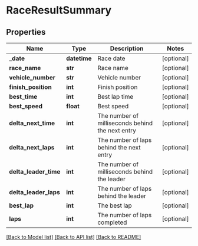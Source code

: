# RaceResultSummary

## Properties
Name | Type | Description | Notes
------------ | ------------- | ------------- | -------------
**_date** | **datetime** | Race date | [optional] 
**race_name** | **str** | Race name | [optional] 
**vehicle_number** | **str** | Vehicle number | [optional] 
**finish_position** | **int** | Finish position | [optional] 
**best_time** | **int** | Best lap time | [optional] 
**best_speed** | **float** | Best speed | [optional] 
**delta_next_time** | **int** | The number of milliseconds behind the next entry | [optional] 
**delta_next_laps** | **int** | The number of laps behind the next entry | [optional] 
**delta_leader_time** | **int** | The number of milliseconds behind the leader | [optional] 
**delta_leader_laps** | **int** | The number of laps behind the leader | [optional] 
**best_lap** | **int** | The best lap | [optional] 
**laps** | **int** | The number of laps completed | [optional] 

[[Back to Model list]](../README.md#documentation-for-models) [[Back to API list]](../README.md#documentation-for-api-endpoints) [[Back to README]](../README.md)

